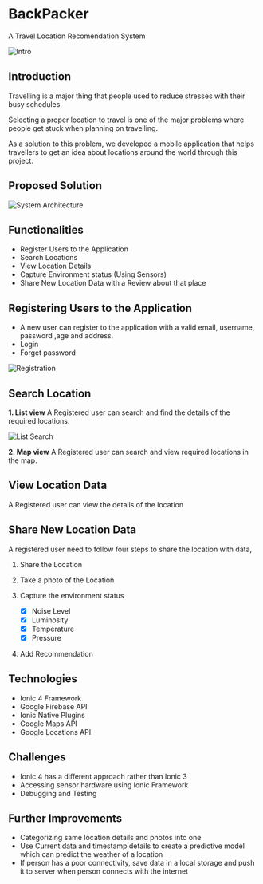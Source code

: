<h1>BackPacker<br>
</h1>
A Travel Location Recomendation System

![Intro](https://github.com/maneeshaindrachapa/backpacker-mobile/blob/master/Readme%20Assets/intro.gif?raw=true)

## Introduction
Travelling is a major thing that people used to reduce stresses with their busy schedules.

Selecting a proper location to travel is one of the major problems where people get stuck when planning on travelling.

As a solution to this problem, we developed a mobile application that helps travellers to get an idea about locations around the world through this project.

## Proposed Solution
![System Architecture](https://github.com/maneeshaindrachapa/backpacker-mobile/blob/master/Readme%20Assets/MC%20Project%20Arci.png?raw=true)
## Functionalities

- Register Users to the Application
- Search Locations
- View Location Details
- Capture Environment status (Using Sensors)
- Share New Location Data with a Review about that place

## Registering Users to the Application

- A new user can register to the application with a valid email, username, password ,age and address.
- Login
- Forget password

![Registration](https://github.com/maneeshaindrachapa/backpacker-mobile/blob/master/Readme%20Assets/reg.gif?raw=true)

## Search Location
 **1. List view**
 A Registered user can search and find the details of the required locations.

![List Search](https://github.com/maneeshaindrachapa/backpacker-mobile/blob/master/Readme%20Assets/reg.gif?raw=true)

 **2. Map view**
 A Registered user can search and view required locations in the map.
 
## View Location Data
A Registered user can view the details of the location

## Share New Location Data
A registered user need to follow four steps to share the location with data,

1. Share the Location

2. Take a photo of the Location

3. Capture the environment status
	 - [x] Noise Level
	 - [x] Luminosity
	 - [x] Temperature
	 - [x] Pressure
4. Add Recommendation

## Technologies
- Ionic 4 Framework
- Google Firebase API
- Ionic Native Plugins
- Google Maps API
- Google Locations API
## Challenges
- Ionic 4 has a different approach rather than Ionic 3
- Accessing sensor hardware using Ionic Framework
- Debugging and Testing

## Further Improvements
- Categorizing same location details and photos into one
- Use Current data and timestamp details to create a predictive model which can predict the weather of a location
- If person has a poor connectivity, save data in a local storage and push it to server when person connects with the internet
<!--stackedit_data:
eyJoaXN0b3J5IjpbMTAyMTUxNTM4OCwxODUwNDU0NjgzLDI3ND
gxNDE2MCwtMjE0NDUzOTc0NV19
-->